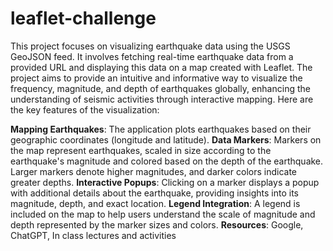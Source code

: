 # leaflet-challenge
This project focuses on visualizing earthquake data using the USGS GeoJSON feed. It involves fetching real-time earthquake data from a provided URL and displaying this data on a map created with Leaflet. The project aims to provide an intuitive and informative way to visualize the frequency, magnitude, and depth of earthquakes globally, enhancing the understanding of seismic activities through interactive mapping. Here are the key features of the visualization:

**Mapping Earthquakes**: The application plots earthquakes based on their geographic coordinates (longitude and latitude).
**Data Markers**: Markers on the map represent earthquakes, scaled in size according to the earthquake's magnitude and colored based on the depth of the earthquake. Larger markers denote higher magnitudes, and darker colors indicate greater depths.
**Interactive Popups**: Clicking on a marker displays a popup with additional details about the earthquake, providing insights into its magnitude, depth, and exact location.
**Legend Integration**: A legend is included on the map to help users understand the scale of magnitude and depth represented by the marker sizes and colors.
**Resources**: Google, ChatGPT, In class lectures and activities 
